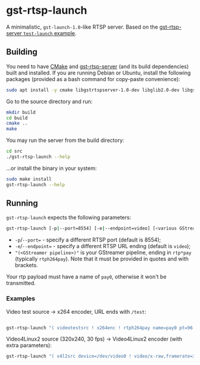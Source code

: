 # gst-rtsp-launch

A minimalistic, `gst-launch-1.0`-like RTSP server. Based on the [gst-rtsp-server `test-launch` example](https://github.com/GStreamer/gst-rtsp-server/blob/master/examples/test-launch.c).

## Building

You need to have [CMake](https://cmake.org/) and [gst-rtsp-server](https://github.com/GStreamer/gst-rtsp-server) (and its build dependencies) built and installed. If you are running Debian or Ubuntu, install the following packages (provided as a bash command for copy-paste convenience):

```bash
sudo apt install -y cmake libgstrtspserver-1.0-dev libglib2.0-dev libgstreamer1.0-dev
```

Go to the source directory and run:

```bash
mkdir build
cd build
cmake ..
make
```

You may run the server from the build directory:

```bash
cd src
./gst-rtsp-launch --help
```

...or install the binary in your system:

```bash
sudo make install
gst-rtsp-launch --help
```

## Running

`gst-rtsp-launch` expects the following parameters:

```bash
gst-rtsp-launch [-p|--port=8554] [-e|--endpoint=video] [<various GStreamer options>] "( <GStreamer pipeline> )"
```

* `-p`/`--port=` - specify a different RTSP port (default is 8554);
* `-e`/`--endpoint=` - specify a different RTSP URL ending (default is `video`);
* `"(<GStreamer pipeline>)"` is your GStreamer pipeline, ending in `rtp*pay` (typically `rtph264pay`). Note that it must be provided in quotes and with brackets.

Your rtp payload must have a name of `pay0`, otherwise it won't be transmitted.

### Examples

Video test source -> x264 encoder, URL ends with `/test`:

```bash

gst-rtsp-launch "( videotestsrc ! x264enc ! rtph264pay name=pay0 pt=96 )"
```

Video4Linux2 source (320x240, 30 fps) -> Video4Linux2 encoder (with extra parameters):

```bash
gst-rtsp-launch "( v4l2src device=/dev/video0 ! video/x-raw,framerate=30/1,width=320,height=240 ! v4l2h264enc output-io-mode=4 extra-controls=\"encode,frame_level_rate_control_enable=1,h264_profile=4,h264_level=13,video_bitrate=300000,h264_i_frame_period=5;\" ! rtph264pay name=pay0 pt=96 )"
```
